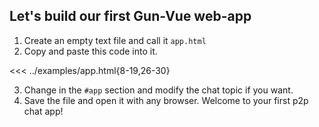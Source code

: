 ## Let's build our first Gun-Vue web-app

1. Create an empty text file and call it `app.html`
2. Copy and paste this code into it.

<<< ../examples/app.html{8-19,26-30}

3. Change in the `#app` section and modify the chat topic if you want.
4. Save the file and open it with any browser. Welcome to your first p2p chat app!

